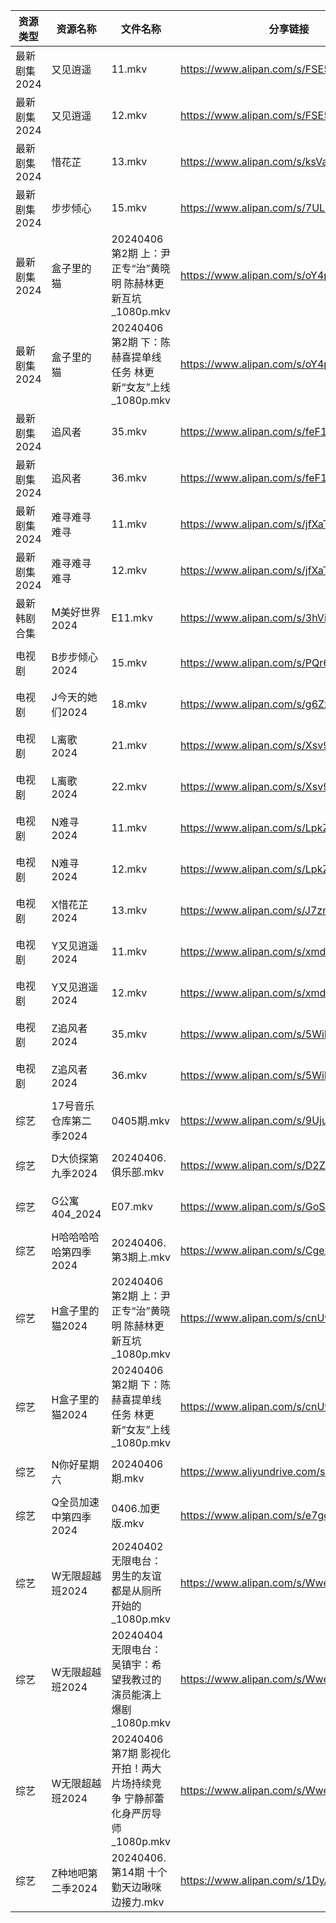 | 资源类型     | 资源名称           | 文件名称                                             | 分享链接                                      | 更新时间                |
| -------- | -------------- | ------------------------------------------------ | ----------------------------------------- | ------------------- |
| 最新剧集2024 | 又见逍遥           | 11.mkv                                           | https://www.alipan.com/s/FSE5sMRBGvY      | 2024-04-06 20:08:13 |
| 最新剧集2024 | 又见逍遥           | 12.mkv                                           | https://www.alipan.com/s/FSE5sMRBGvY      | 2024-04-06 20:08:13 |
| 最新剧集2024 | 惜花芷            | 13.mkv                                           | https://www.alipan.com/s/ksVatFbvNEQ      | 2024-04-06 14:10:06 |
| 最新剧集2024 | 步步倾心           | 15.mkv                                           | https://www.alipan.com/s/7ULDdUeBa7r      | 2024-04-06 14:10:07 |
| 最新剧集2024 | 盒子里的猫          | 20240406 第2期 上：尹正专“治”黄晓明 陈赫林更新互坑_1080p.mkv       | https://www.alipan.com/s/oY4p7DSmHpo      | 2024-04-06 14:10:22 |
| 最新剧集2024 | 盒子里的猫          | 20240406 第2期 下：陈赫喜提单线任务 林更新“女友”上线_1080p.mkv      | https://www.alipan.com/s/oY4p7DSmHpo      | 2024-04-06 14:10:22 |
| 最新剧集2024 | 追风者            | 35.mkv                                           | https://www.alipan.com/s/feF1C7yCtvC      | 2024-04-06 20:08:19 |
| 最新剧集2024 | 追风者            | 36.mkv                                           | https://www.alipan.com/s/feF1C7yCtvC      | 2024-04-06 20:08:19 |
| 最新剧集2024 | 难寻难寻难寻         | 11.mkv                                           | https://www.alipan.com/s/jfXaT4Jjziw      | 2024-04-06 14:10:18 |
| 最新剧集2024 | 难寻难寻难寻         | 12.mkv                                           | https://www.alipan.com/s/jfXaT4Jjziw      | 2024-04-06 14:10:18 |
| 最新韩剧合集   | M美好世界2024      | E11.mkv                                          | https://www.alipan.com/s/3hVi9iw3g6N      | 2024-04-06 00:05:30 |
| 电视剧      | B步步倾心2024      | 15.mkv                                           | https://www.alipan.com/s/PQr6VqXP1pv      | 2024-04-06 14:05:07 |
| 电视剧      | J今天的她们2024     | 18.mkv                                           | https://www.alipan.com/s/g6ZxuPBqnNb      | 2024-04-06 20:05:52 |
| 电视剧      | L离歌2024        | 21.mkv                                           | https://www.alipan.com/s/Xsv9y886bC2      | 2024-04-06 14:05:34 |
| 电视剧      | L离歌2024        | 22.mkv                                           | https://www.alipan.com/s/Xsv9y886bC2      | 2024-04-06 14:05:34 |
| 电视剧      | N难寻2024        | 11.mkv                                           | https://www.alipan.com/s/LpkZvEaQ2AH      | 2024-04-06 14:05:42 |
| 电视剧      | N难寻2024        | 12.mkv                                           | https://www.alipan.com/s/LpkZvEaQ2AH      | 2024-04-06 14:05:42 |
| 电视剧      | X惜花芷2024       | 13.mkv                                           | https://www.alipan.com/s/J7zmSZZvrmn      | 2024-04-06 14:05:54 |
| 电视剧      | Y又见逍遥2024      | 11.mkv                                           | https://www.alipan.com/s/xmduqmGsokz      | 2024-04-06 20:06:57 |
| 电视剧      | Y又见逍遥2024      | 12.mkv                                           | https://www.alipan.com/s/xmduqmGsokz      | 2024-04-06 20:06:57 |
| 电视剧      | Z追风者2024       | 35.mkv                                           | https://www.alipan.com/s/5WiMcYBHLCM      | 2024-04-06 20:07:15 |
| 电视剧      | Z追风者2024       | 36.mkv                                           | https://www.alipan.com/s/5WiMcYBHLCM      | 2024-04-06 20:07:15 |
| 综艺       | 17号音乐仓库第二季2024 | 0405期.mkv                                        | https://www.alipan.com/s/9UjuDVabbAo      | 2024-04-06 00:06:07 |
| 综艺       | D大侦探第九季2024    | 20240406.俱乐部.mkv                                 | https://www.alipan.com/s/D2ZWBwPxiYi      | 2024-04-06 14:09:21 |
| 综艺       | G公寓404_2024    | E07.mkv                                          | https://www.alipan.com/s/GoS4LufpWv2      | 2024-04-06 00:06:24 |
| 综艺       | H哈哈哈哈哈第四季2024  | 20240406.第3期上.mkv                                | https://www.alipan.com/s/CgezbEPvmVp      | 2024-04-06 14:09:26 |
| 综艺       | H盒子里的猫2024     | 20240406 第2期 上：尹正专“治”黄晓明 陈赫林更新互坑_1080p.mkv       | https://www.alipan.com/s/cnUw8UeQ7bS      | 2024-04-06 14:09:28 |
| 综艺       | H盒子里的猫2024     | 20240406 第2期 下：陈赫喜提单线任务 林更新“女友”上线_1080p.mkv      | https://www.alipan.com/s/cnUw8UeQ7bS      | 2024-04-06 14:09:28 |
| 综艺       | N你好星期六         | 20240406期.mkv                                    | https://www.aliyundrive.com/s/QGPr3eRo3pE | 2024-04-06 22:06:54 |
| 综艺       | Q全员加速中第四季2024  | 0406.加更版.mkv                                     | https://www.alipan.com/s/e7gcZ4pytd9      | 2024-04-06 14:09:44 |
| 综艺       | W无限超越班2024     | 20240402 无限电台：男生的友谊都是从厕所开始的_1080p.mkv            | https://www.alipan.com/s/Wwex7BWuJFP      | 2024-04-06 22:07:06 |
| 综艺       | W无限超越班2024     | 20240404 无限电台：吴镇宇：希望我教过的演员能演上爆剧_1080p.mkv        | https://www.alipan.com/s/Wwex7BWuJFP      | 2024-04-06 22:07:06 |
| 综艺       | W无限超越班2024     | 20240406 第7期 影视化开拍！两大片场持续竞争 宁静郝蕾化身严厉导师_1080p.mkv | https://www.alipan.com/s/Wwex7BWuJFP      | 2024-04-06 22:07:06 |
| 综艺       | Z种地吧第二季2024    | 20240406.第14期 十个勤天边啾咪边接力.mkv                     | https://www.alipan.com/s/1DyAWe9bo96      | 2024-04-06 14:09:55 |
